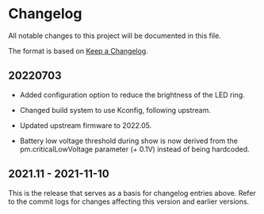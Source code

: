 # Changelog

All notable changes to this project will be documented in this file.

The format is based on [Keep a Changelog](https://keepachangelog.com/en/1.0.0/).

## 20220703

- Added configuration option to reduce the brightness of the LED ring.

- Changed build system to use Kconfig, following upstream.

- Updated upstream firmware to 2022.05.

- Battery low voltage threshold during show is now derived from the
  pm.criticalLowVoltage parameter (+ 0.1V) instead of being hardcoded.

## 2021.11 - 2021-11-10

This is the release that serves as a basis for changelog entries above. Refer
to the commit logs for changes affecting this version and earlier versions.
